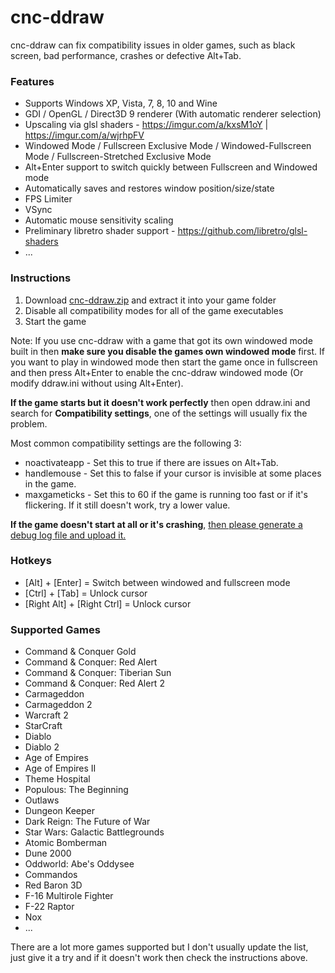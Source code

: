 # cnc-ddraw
cnc-ddraw can fix compatibility issues in older games, such as black screen, bad performance, crashes or defective Alt+Tab.

### Features

 - Supports Windows XP, Vista, 7, 8, 10 and Wine
 - GDI / OpenGL / Direct3D 9 renderer (With automatic renderer selection)
 - Upscaling via glsl shaders - https://imgur.com/a/kxsM1oY | https://imgur.com/a/wjrhpFV
 - Windowed Mode / Fullscreen Exclusive Mode / Windowed-Fullscreen Mode / Fullscreen-Stretched Exclusive Mode
 - Alt+Enter support to switch quickly between Fullscreen and Windowed mode
 - Automatically saves and restores window position/size/state
 - FPS Limiter
 - VSync
 - Automatic mouse sensitivity scaling
 - Preliminary libretro shader support - https://github.com/libretro/glsl-shaders
 - ...
 
### Instructions

1. Download [cnc-ddraw.zip](https://github.com/CnCNet/cnc-ddraw/releases/latest/download/cnc-ddraw.zip) and extract it into your game folder
2. Disable all compatibility modes for all of the game executables
3. Start the game

Note: If you use cnc-ddraw with a game that got its own windowed mode built in then **make sure you disable the games own windowed mode** first. If you want to play in windowed mode then start the game once in fullscreen and then press Alt+Enter to enable the cnc-ddraw windowed mode (Or modify ddraw.ini without using Alt+Enter).

**If the game starts but it doesn't work perfectly** then open ddraw.ini and search for **Compatibility settings**, one of the settings will usually fix the problem.

Most common compatibility settings are the following 3:

- noactivateapp - Set this to true if there are issues on Alt+Tab.
- handlemouse - Set this to false if your cursor is invisible at some places in the game.
- maxgameticks - Set this to 60 if the game is running too fast or if it's flickering. If it still doesn't work, try a lower value.

**If the game doesn't start at all or it's crashing**, [then please generate a debug log file and upload it.](https://github.com/CnCNet/cnc-ddraw/issues/44)  

### Hotkeys
* [Alt] + [Enter]                  = Switch between windowed and fullscreen mode
* [Ctrl] + [Tab]                    = Unlock cursor
* [Right Alt] + [Right Ctrl]  = Unlock cursor

### Supported Games

 - Command & Conquer Gold
 - Command & Conquer: Red Alert
 - Command & Conquer: Tiberian Sun
 - Command & Conquer: Red Alert 2
 - Carmageddon
 - Carmageddon 2
 - Warcraft 2
 - StarCraft
 - Diablo
 - Diablo 2
 - Age of Empires
 - Age of Empires II
 - Theme Hospital
 - Populous: The Beginning
 - Outlaws
 - Dungeon Keeper
 - Dark Reign: The Future of War
 - Star Wars: Galactic Battlegrounds
 - Atomic Bomberman
 - Dune 2000
 - Oddworld: Abe's Oddysee
 - Commandos
 - Red Baron 3D
 - F-16 Multirole Fighter
 - F-22 Raptor
 - Nox
 - ...

There are a lot more games supported but I don't usually update the list, just give it a try and if it doesn't work then check the instructions above.
